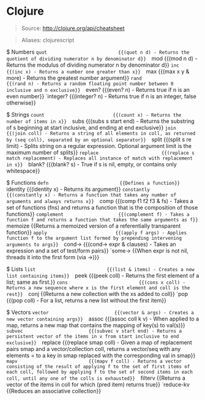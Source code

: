 # Clojure

> Source: http://clojure.org/api/cheatsheet

> Aliases: clojurescript

$ Numbers
    `quot                          {{(quot n d) - Returns the quotient of dividing numerator n by denominator d}} 
    `mod                           {{(mod n d) - Returns the modulus of dividing numerator n by denominator d}} 
    `inc                           {{(inc x) - Returns a number one greater than x}} 
    `max                           {{(max x y & more) - Returns the greatest number argument}} 
    `rand                          {{(rand n) - Returns a random floating point number between 0 inclusive and n exclusive}} 
    `even?                         {{(even? n) - Returns true if n is an even number}} 
    `integer?                      {{(integer? n) - Returns true if n is an integer, false otherwise}} 

$ Strings
    `count                         {{(count x) - Returns the number of items in x}} 
    `subs                          {{(subs s start end) - Returns the substring of s beginning at start inclusive, and ending at end exclusive}} 
    `join                          {{(join coll) - Returns a string of all elements in coll, as returned by (seq coll), separated by an optional separator}} 
    `split                         {{(split s re limit) - Splits string on a regular expression. Optional argument limit is the maximum number of splits}} 
    `replace                       {{(replace s match replacement) - Replaces all instance of match with replacement in s}} 
    `blank?                        {{(blank? s) - True if s is nil, empty, or contains only whitespace}} 

$ Functions
    `defn                          {{Defines a function}} 
    `identity                      {{(identity x) - Returns its argument}} 
    `constantly                    {{(constantly x) - Returns a function that takes any number of arguments and always returns x}} 
    `comp                          {{(comp f1 f2 f3 & fs) - Takes a set of functions (fns) and returns a function that is the composition of those functions}} 
    `complement                    {{(complement f) - Takes a function f and returns a function that takes the same arguments as f}} 
    `memoize                       {{Returns a memoized version of a referentially transparent function}} 
    `apply                         {{(apply f args) - Applies function f to the argument list formed by prepending intervening arguments to args}} 
    `cond->                        {{(cond-> expr & clauses) - Takes an expression and a set of test/form pairs}} 
    `some->                        {{When expr is not nil, threads it into the first form (via ->)}} 

$ Lists
    `list                          {{(list & items) - Creates a new list containing items}} 
    `peek                          {{(peek coll) - Returns the first element of a list; same as first.}} 
    `cons                          {{(cons x coll) - Returns a new sequence where x is the first element and coll is the rest}} 
    `conj                          {{Returns a new collection with the xs added to coll}} 
    `pop                           {{(pop coll) - For a list, returns a new list without the first item}} 

$ Vectors
    `vector                        {{(vector & args) - Creates a new vector containing args}} 
    `assoc                         {{(assoc coll k v) - When applied to a map, returns a new map that contains the mapping of key(s) to val(s)}} 
    `subvec                        {{(subvec v start end) - Returns a persistent vector of the items in v from start inclusive to end exclusive}} 
    `replace                       {{(replace smap coll) - Given a map of replacement pairs smap and a vector/collection coll, returns a vector/seq with any elements = to a key in smap replaced with the corresponding val in smap}} 
    `mapv                          {{(mapv f coll) - Returns a vector consisting of the result of applying f to the set of first items of each coll, followed by applying f to the set of second items in each coll, until any one of the colls is exhausted}} 
    `filterv                       {{Returns a vector of the items in coll for which (pred item) returns true}} 
    `reduce-kv                     {{Reduces an associative collection}} 

